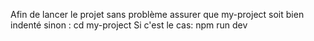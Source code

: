 Afin de lancer le projet sans problème assurer que my-project soit bien indenté sinon : cd my-project
Si c'est le cas: npm run dev 

